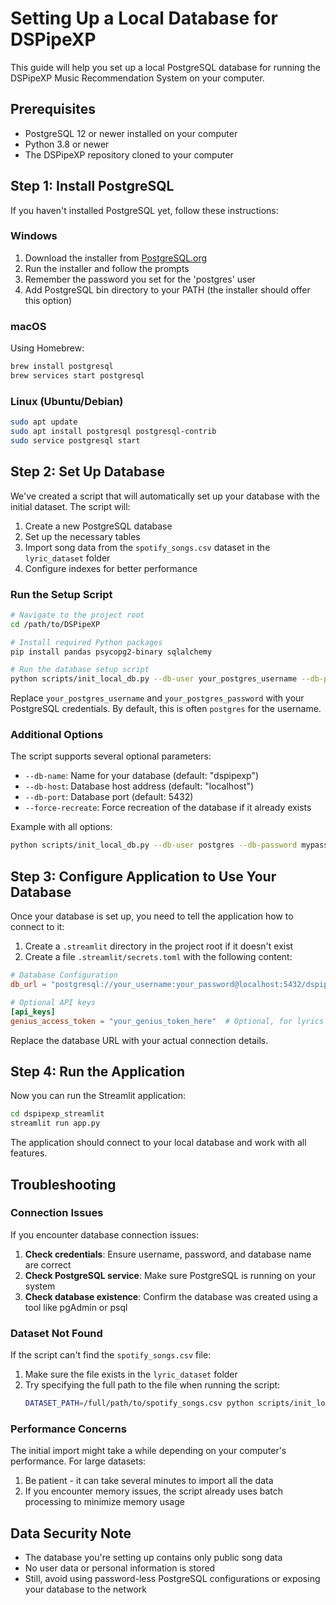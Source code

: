 # Setting Up a Local Database for DSPipeXP

This guide will help you set up a local PostgreSQL database for running the DSPipeXP Music Recommendation System on your computer.

## Prerequisites

- PostgreSQL 12 or newer installed on your computer
- Python 3.8 or newer
- The DSPipeXP repository cloned to your computer

## Step 1: Install PostgreSQL

If you haven't installed PostgreSQL yet, follow these instructions:

### Windows
1. Download the installer from [PostgreSQL.org](https://www.postgresql.org/download/windows/)
2. Run the installer and follow the prompts
3. Remember the password you set for the 'postgres' user
4. Add PostgreSQL bin directory to your PATH (the installer should offer this option)

### macOS
Using Homebrew:
```bash
brew install postgresql
brew services start postgresql
```

### Linux (Ubuntu/Debian)
```bash
sudo apt update
sudo apt install postgresql postgresql-contrib
sudo service postgresql start
```

## Step 2: Set Up Database

We've created a script that will automatically set up your database with the initial dataset. The script will:

1. Create a new PostgreSQL database
2. Set up the necessary tables
3. Import song data from the `spotify_songs.csv` dataset in the `lyric_dataset` folder
4. Configure indexes for better performance

### Run the Setup Script

```bash
# Navigate to the project root
cd /path/to/DSPipeXP

# Install required Python packages
pip install pandas psycopg2-binary sqlalchemy

# Run the database setup script
python scripts/init_local_db.py --db-user your_postgres_username --db-password your_postgres_password
```

Replace `your_postgres_username` and `your_postgres_password` with your PostgreSQL credentials. By default, this is often `postgres` for the username.

### Additional Options

The script supports several optional parameters:

- `--db-name`: Name for your database (default: "dspipexp")
- `--db-host`: Database host address (default: "localhost")
- `--db-port`: Database port (default: 5432)
- `--force-recreate`: Force recreation of the database if it already exists

Example with all options:
```bash
python scripts/init_local_db.py --db-user postgres --db-password mypassword --db-name music_app --db-host localhost --db-port 5432 --force-recreate
```

## Step 3: Configure Application to Use Your Database

Once your database is set up, you need to tell the application how to connect to it:

1. Create a `.streamlit` directory in the project root if it doesn't exist
2. Create a file `.streamlit/secrets.toml` with the following content:

```toml
# Database Configuration
db_url = "postgresql://your_username:your_password@localhost:5432/dspipexp"

# Optional API keys
[api_keys]
genius_access_token = "your_genius_token_here"  # Optional, for lyrics fetching
```

Replace the database URL with your actual connection details.

## Step 4: Run the Application

Now you can run the Streamlit application:

```bash
cd dspipexp_streamlit
streamlit run app.py
```

The application should connect to your local database and work with all features.

## Troubleshooting

### Connection Issues

If you encounter database connection issues:

1. **Check credentials**: Ensure username, password, and database name are correct
2. **Check PostgreSQL service**: Make sure PostgreSQL is running on your system
3. **Check database existence**: Confirm the database was created using a tool like pgAdmin or psql

### Dataset Not Found

If the script can't find the `spotify_songs.csv` file:

1. Make sure the file exists in the `lyric_dataset` folder
2. Try specifying the full path to the file when running the script:
   ```bash
   DATASET_PATH=/full/path/to/spotify_songs.csv python scripts/init_local_db.py ...
   ```

### Performance Concerns

The initial import might take a while depending on your computer's performance. For large datasets:

1. Be patient - it can take several minutes to import all the data
2. If you encounter memory issues, the script already uses batch processing to minimize memory usage

## Data Security Note

- The database you're setting up contains only public song data 
- No user data or personal information is stored
- Still, avoid using password-less PostgreSQL configurations or exposing your database to the network 
